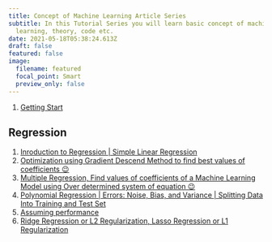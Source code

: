```yaml
---
title: Concept of Machine Learning Article Series
subtitle: In this Tutorial Series you will learn basic concept of machine
  learning, theory, code etc.
date: 2021-05-18T05:38:24.613Z
draft: false
featured: false
image:
  filename: featured
  focal_point: Smart
  preview_only: false
---
```



1. <a href="https://medium.com/geekculture/concept-of-machine-learning-getting-start-562850486922">Getting Start</a>

## Regression
1. <a href="https://ujjwalkar.medium.com/linear-regression-465946664994">Inroduction to Regression | Simple Linear Regression </a>
2. <a href="https://ujjwalkar.medium.com/gradient-descend-method-d6e2a9d906be">Optimization using Gradient Descend Method to find best values of coefficients 😉</a>
3. <a href="https://ujjwalkar.medium.com/find-values-of-coefficients-of-a-machine-learning-model-using-over-determined-system-of-equation-6e5a55b22e11">Multiple Regression, Find values of coefficients of a Machine Learning Model using Over determined system of equation 😉 </a>
4. <a href="https://ujjwalkar.medium.com/concept-of-machine-learning-polynomial-regression-errors-noise-bias-and-variance-splitting-222193e2331f">Polynomial Regression | Errors: Noise, Bias, and Variance | Splitting Data Into Training and Test Set</a>
5. <a href="https://ujjwalkar.medium.com/concept-of-machine-learning-metric-assuming-performance-d00f15ef329c">Assuming performance</a>
6. <a href="https://ujjwalkar.medium.com/concept-of-machine-learning-ridge-regression-or-l2-regularization-58a5286e7375">Ridge Regression or L2 Regularization, Lasso Regression or L1 Regularization </a>